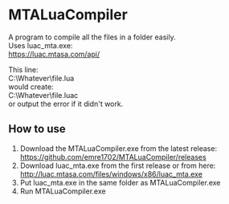 # MTALuaCompiler
A program to compile all the files in a folder easily.   
Uses luac_mta.exe:  
https://luac.mtasa.com/api/  

This line:  
C:\Whatever\file.lua  
would create:  
C:\Whatever\file.luac  
or output the error if it didn't work.  


## How to use   
1. Download the MTALuaCompiler.exe from the latest release:  
  https://github.com/emre1702/MTALuaCompiler/releases 
2. Download luac_mta.exe from the first release or from here:  
  http://luac.mtasa.com/files/windows/x86/luac_mta.exe  
3. Put luac_mta.exe in the same folder as MTALuaCompiler.exe  
4. Run MTALuaCompiler.exe  
